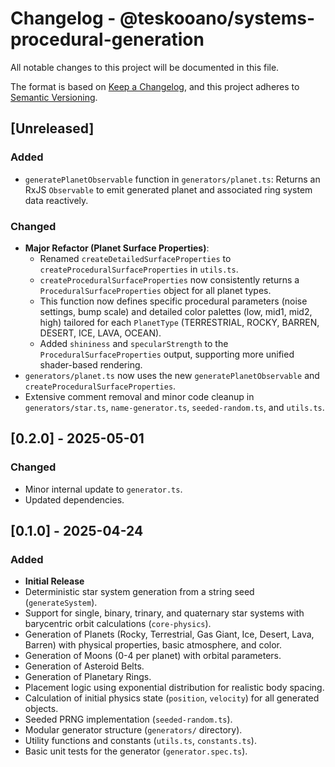 # Changelog - @teskooano/systems-procedural-generation

All notable changes to this project will be documented in this file.

The format is based on [Keep a Changelog](https://keepachangelog.com/en/1.0.0/),
and this project adheres to [Semantic Versioning](https://semver.org/spec/v2.0.0.html).

## [Unreleased]

### Added

- `generatePlanetObservable` function in `generators/planet.ts`: Returns an RxJS `Observable` to emit generated planet and associated ring system data reactively.

### Changed

- **Major Refactor (Planet Surface Properties)**:
  - Renamed `createDetailedSurfaceProperties` to `createProceduralSurfaceProperties` in `utils.ts`.
  - `createProceduralSurfaceProperties` now consistently returns a `ProceduralSurfaceProperties` object for all planet types.
  - This function now defines specific procedural parameters (noise settings, bump scale) and detailed color palettes (low, mid1, mid2, high) tailored for each `PlanetType` (TERRESTRIAL, ROCKY, BARREN, DESERT, ICE, LAVA, OCEAN).
  - Added `shininess` and `specularStrength` to the `ProceduralSurfaceProperties` output, supporting more unified shader-based rendering.
- `generators/planet.ts` now uses the new `generatePlanetObservable` and `createProceduralSurfaceProperties`.
- Extensive comment removal and minor code cleanup in `generators/star.ts`, `name-generator.ts`, `seeded-random.ts`, and `utils.ts`.

## [0.2.0] - 2025-05-01

### Changed

- Minor internal update to `generator.ts`.
- Updated dependencies.

## [0.1.0] - 2025-04-24

### Added

- **Initial Release**
- Deterministic star system generation from a string seed (`generateSystem`).
- Support for single, binary, trinary, and quaternary star systems with barycentric orbit calculations (`core-physics`).
- Generation of Planets (Rocky, Terrestrial, Gas Giant, Ice, Desert, Lava, Barren) with physical properties, basic atmosphere, and color.
- Generation of Moons (0-4 per planet) with orbital parameters.
- Generation of Asteroid Belts.
- Generation of Planetary Rings.
- Placement logic using exponential distribution for realistic body spacing.
- Calculation of initial physics state (`position`, `velocity`) for all generated objects.
- Seeded PRNG implementation (`seeded-random.ts`).
- Modular generator structure (`generators/` directory).
- Utility functions and constants (`utils.ts`, `constants.ts`).
- Basic unit tests for the generator (`generator.spec.ts`).
